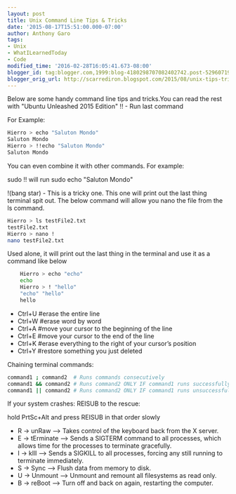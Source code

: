 ```yaml
---
layout: post
title: Unix Command Line Tips & Tricks
date: '2015-08-17T15:51:00.000-07:00'
author: Anthony Garo
tags:
- Unix
- WhatILearnedToday
- Code
modified_time: '2016-02-28T16:05:41.673-08:00'
blogger_id: tag:blogger.com,1999:blog-4180298707082402742.post-5296071985668450680
blogger_orig_url: http://scarrediron.blogspot.com/2015/08/unix-tips-tricks.html
---
```


Below are some handy command line tips and tricks.You can read the rest with "Ubuntu Unleashed 2015 Edition"
!! - Run last command

For Example:

```bash
Hierro > echo "Saluton Mondo"
Saluton Mondo
Hierro > !!echo "Saluton Mondo"
Saluton Mondo
```

You can even combine it with other commands.
For example:

sudo !! will run sudo echo "Saluton Mondo"

!(bang star) - This is a tricky one. This one will print out the last thing terminal spit out.
The below command will allow you nano the file from the ls command.

```bash
Hierro > ls testFile2.txt
testFile2.txt
Hierro > nano !
nano testFile2.txt
```

Used alone, it will print out the last thing in the terminal and use it as a command like below

```bash
    Hierro > echo "echo"
    echo
    Hierro > ! "hello"
    "echo" "hello"
    hello
```

<ul class="mdlist">
    <li>Ctrl+U  #erase the entire line</li>
    <li>Ctrl+W  #erase word by word</li>
    <li>Ctrl+A  #move your cursor to the beginning of the line</li>
    <li>Ctrl+E  #move your cursor to the end of the line</li>
    <li>Ctrl+K  #erase everything to the right of your cursor’s position</li>
    <li>Ctrl+Y  #restore something you just deleted</li>
</ul>

Chaining terminal commands:

```bash
command1 ; command2  # Runs commands consecutively
command1 && command2 # Runs command2 ONLY IF command1 runs successfully
command1 || command2 # Runs command2 ONLY IF command1 runs unsuccessfully
```

If your system crashes: REISUB to the rescue: 

hold PrtSc+Alt and press REISUB in that order slowly

<ul class="mdlist">
    <li>R -> unRaw      —> Takes control of the keyboard back from the X server.</li>
    <li>E -> tErminate  —> Sends a SIGTERM command to all processes, which allows time for the processes to terminate gracefully.</li>
    <li>I -> kIll       —> Sends a SIGKILL to all processes, forcing any still running to terminate immediately.</li>
    <li>S -> Sync       —> Flush data from memory to disk.</li>
    <li>U -> Unmount    —> Unmount and remount all filesystems as read only.</li>
    <li>B -> reBoot     —> Turn off and back on again, restarting the computer.</li>
</ul>